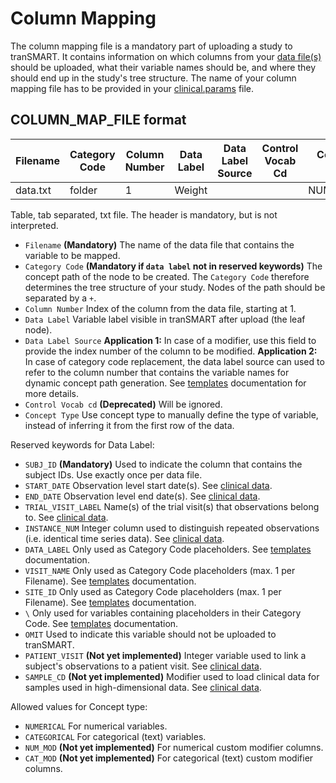 Column Mapping
================

The column mapping file is a mandatory part of uploading a study to tranSMART. It contains information on which columns from your [data file(s)](clinical_data_file.md) should be uploaded, what their variable names should be, and where they should end up in the study's tree structure. The name of your column mapping file has to be provided in your [clinical.params](clinical.md) file.


COLUMN_MAP_FILE format
------------

|Filename|Category Code|Column Number|Data Label|Data Label Source|Control Vocab Cd|Concept Type |
|--------|-------------|-------------|----------|-----------------|----------------|-------------|
|data.txt|folder       |1            |Weight    |                 |                |NUMERICAL    |

Table, tab separated, txt file. The header is mandatory, but is not interpreted.

- `Filename` **(Mandatory)** The name of the data file that contains the variable to be mapped.
- `Category Code` **(Mandatory if `data label` not in reserved keywords)** The concept path of the node to be created. The `Category Code` therefore determines the tree structure of your study. Nodes of the path should be separated by a `+`.
- `Column Number` Index of the column from the data file, starting at 1.
- `Data Label`  Variable label visible in tranSMART after upload (the leaf node).
- `Data Label Source` **Application 1:** In case of a modifier, use this field to provide the index number of the column to be modified. **Application 2:** In case of category code replacement, the data label source can used to refer to the column number that contains the variable names for dynamic concept path generation. See [templates](templates.md) documentation for more details.
- `Control Vocab cd` **(Deprecated)** Will be ignored.
- `Concept Type`  Use concept type to manually define the type of variable, instead of inferring it from the first row of the data.

Reserved keywords for Data Label:
- `SUBJ_ID` **(Mandatory)** Used to indicate the column that contains the subject IDs. Use exactly once per data file.
- `START_DATE` Observation level start date(s). See [clinical data](clinical_data_file.md#observation-dates).
- `END_DATE` Observation level end date(s). See [clinical data](clinical_data_file.md#observation-dates).
- `TRIAL_VISIT_LABEL` Name(s) of the trial visit(s) that observations belong to. See [clinical data](clinical_data_file.md#trial-visits).
- `INSTANCE_NUM` Integer column used to distinguish repeated observations (i.e. identical time series data). See [clinical data](clinical_data_file.md#replicate-observations).
- `DATA_LABEL` Only used as Category Code placeholders. See [templates](templates.md) documentation.
- `VISIT_NAME` Only used as Category Code placeholders (max. 1 per Filename). See [templates](templates.md) documentation.
- `SITE_ID` Only used as Category Code placeholders (max. 1 per Filename). See [templates](templates.md) documentation.
- `\` Only used for variables containing placeholders in their Category Code. See [templates](templates.md) documentation.
- `OMIT` Used to indicate this variable should not be uploaded to tranSMART.
- `PATIENT_VISIT` **(Not yet implemented)** Integer variable used to link a subject's observations to a patient visit. See [clinical data](clinical_data_file.md#patient-visits-not-yet-implemented).
- `SAMPLE_CD` **(Not yet implemented)** Modifier used to load clinical data for samples used in high-dimensional data. See [clinical data](clinical_data_file.md#sample-specific-data-not-yet-implemented).

Allowed values for Concept type:
- `NUMERICAL` For numerical variables.
- `CATEGORICAL` For categorical (text) variables.
- `NUM_MOD` **(Not yet implemented)** For numerical custom modifier columns.
- `CAT_MOD` **(Not yet implemented)** For categorical (text) custom modifier columns.

